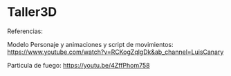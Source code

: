 # Taller3D

Referencias: 

Modelo Personaje y animaciones y script de movimientos:
https://www.youtube.com/watch?v=RCKogZqlgDk&ab_channel=LuisCanary

Particula de fuego:
https://youtu.be/4ZffPhom758